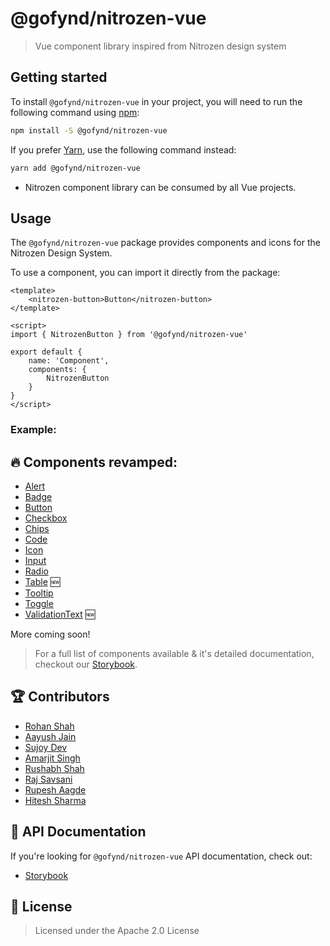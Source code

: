 # @gofynd/nitrozen-vue

> Vue component library inspired from Nitrozen design system

## Getting started

To install `@gofynd/nitrozen-vue` in your project, you will need to run the following
command using [npm](https://www.npmjs.com/):

```bash
npm install -S @gofynd/nitrozen-vue
```

If you prefer [Yarn](https://yarnpkg.com/en/), use the following command
instead:

```bash
yarn add @gofynd/nitrozen-vue
```

- Nitrozen component library can be consumed by all Vue projects.

## Usage

The `@gofynd/nitrozen-vue` package provides components and icons for the Nitrozen Design
System.

To use a component, you can import it directly from the package:


```vue
<template>
    <nitrozen-button>Button</nitrozen-button>
</template>

<script>
import { NitrozenButton } from '@gofynd/nitrozen-vue'

export default {
    name: 'Component',
    components: {
        NitrozenButton
    }
}
</script>
```

### Example:

## 🔥 Components revamped:

- [Alert](https://opensource.gofynd.io/nitrozen-vue/?path=/story/components-alert--button-less-alert)
- [Badge](https://opensource.gofynd.io/nitrozen-vue/?path=/story/components-badges--success-badge)
- [Button](https://opensource.gofynd.io/nitrozen-vue/?path=/story/components-button--default-button-themes)
- [Checkbox](https://opensource.gofynd.io/nitrozen-vue/?path=/story/components-input-checkbox--check-box)
- [Chips](https://opensource.gofynd.io/nitrozen-vue/?path=/story/components-chips--default-chip)
- [Code](https://opensource.gofynd.io/nitrozen-vue/?path=/story/components-input-code--code)
- [Icon](https://opensource.gofynd.io/nitrozen-vue/?path=/story/assets-icon--icon)
- [Input](https://opensource.gofynd.io/nitrozen-vue/?path=/story/components-input-inputfields--input)
- [Radio](https://opensource.gofynd.io/nitrozen-vue/?path=/story/components-input-radio--radio)
- [Table](https://opensource.gofynd.io/nitrozen-vue/?path=/story/components-table--basic) 🆕
- [Tooltip](https://opensource.gofynd.io/nitrozen-vue/?path=/story/components-tooltip--tooltip-simple)
- [Toggle](https://opensource.gofynd.io/nitrozen-vue/?path=/story/components-button-toggle--toggle)
- [ValidationText](https://opensource.gofynd.io/nitrozen-vue/?path=/story/components-validation--success) 🆕

More coming soon!

> For a full list of components available & it's detailed documentation, checkout our
> [Storybook](https://opensource.gofynd.io/nitrozen-vue).

## 🏆 Contributors

- [Rohan Shah](https://github.com/ShahRohan27)
- [Aayush Jain](https://github.com/vishu3011)
- [Sujoy Dev](https://github.com/sujoydev99)
- [Amarjit Singh](https://github.com/Amarjit-Singh-22)
- [Rushabh Shah](https://github.com/rushabhshah1993)
- [Raj Savsani](https://github.com/raj-savsani)
- [Rupesh Aagde](https://github.com/RupeshAagde)
- [Hitesh Sharma](https://github.com/ihiteshsharma)

## 📖 API Documentation

If you're looking for `@gofynd/nitrozen-vue` API documentation, check out:

- [Storybook](https://opensource.gofynd.io/nitrozen-vue)

## 📝 License

> Licensed under the Apache 2.0 License
